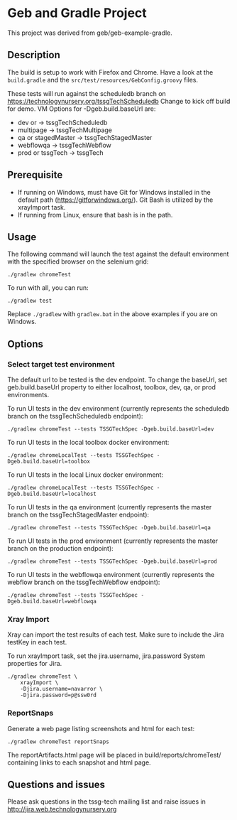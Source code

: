 # Geb and Gradle Project

This project was derived from geb/geb-example-gradle.

## Description

The build is setup to work with Firefox and Chrome. Have a look at the `build.gradle` and the `src/test/resources/GebConfig.groovy` files.

These tests will run against the scheduledb branch on https://technologynursery.org/tssgTechScheduledb
Change to kick off build for demo. VM Options for -Dgeb.build.baseUrl are:
* dev or <default>   -> tssgTechScheduledb
* multipage          -> tssgTechMultipage
* qa or stagedMaster -> tssgTechStagedMaster
* webflowqa          -> tssgTechWebflow
* prod or tssgTech   -> tssgTech

## Prerequisite
* If running on Windows, must have Git for Windows installed in the default path (https://gitforwindows.org/).  Git Bash is utilized by the xrayImport task.
* If running from Linux, ensure that bash is in the path.

## Usage

The following command will launch the test 
against the default environment 
with the specified browser 
on the selenium grid:

    ./gradlew chromeTest

To run with all, you can run:

    ./gradlew test

Replace `./gradlew` with `gradlew.bat` in the above examples if you are on Windows.

## Options

### Select target test environment

The default url to be tested is the dev endpoint.
To change the baseUrl, set geb.build.baseUrl property to either localhost, toolbox, dev, qa, or prod environments.

To run UI tests in the dev environment (currently represents the scheduledb branch on the tssgTechScheduledb endpoint):

    ./gradlew chromeTest --tests TSSGTechSpec -Dgeb.build.baseUrl=dev

To run UI tests in the local toolbox docker environment:

    ./gradlew chromeLocalTest --tests TSSGTechSpec -Dgeb.build.baseUrl=toolbox

To run UI tests in the local Linux docker environment:

    ./gradlew chromeLocalTest --tests TSSGTechSpec -Dgeb.build.baseUrl=localhost

To run UI tests in the qa environment (currently represents the master branch on the tssgTechStagedMaster endpoint):

    ./gradlew chromeTest --tests TSSGTechSpec -Dgeb.build.baseUrl=qa

To run UI tests in the prod environment (currently represents the master branch on the production endpoint):

    ./gradlew chromeTest --tests TSSGTechSpec -Dgeb.build.baseUrl=prod

To run UI tests in the webflowqa environment (currently represents the webflow branch on the tssgTechWebflow endpoint):

    ./gradlew chromeTest --tests TSSGTechSpec -Dgeb.build.baseUrl=webflowqa
    
### Xray Import

Xray can import the test results of each test.  Make sure to include the Jira testKey in each test.
    
To run xrayImport task, set the jira.username, jira.password System properties for Jira.

    ./gradlew chromeTest \
        xrayImport \
        -Djira.username=navarror \
        -Djira.password=p@ssw0rd

### ReportSnaps

Generate a web page listing screenshots and html for each test:

    ./gradlew chromeTest reportSnaps
    
The reportArtifacts.html page will be placed in build/reports/chromeTest/ containing links to each snapshot and html page.

## Questions and issues

Please ask questions in the tssg-tech mailing list and raise issues in http://jira.web.technologynursery.org
